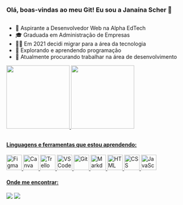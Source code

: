 ### Olá, boas-vindas ao meu Git! Eu sou a Janaína Scher  👋

##

- 🚀 Aspirante a Desenvolvedor Web na Alpha EdTech
- 🎓 Graduada em Administração de Empresas
- 👩‍💻 Em 2021 decidi migrar para a área da tecnologia
- 🌱 Explorando e aprendendo programação
- 🔭 Atualmente procurando trabalhar na área de desenvolvimento

<div>
  <a href="https://github.com/janascher">
  <img height="165em" src="https://github-readme-stats.vercel.app/api?username=janascher&show_icons=true&theme=dracula&include_all_commits=true&count_private=true"/>
  <img height="165em" src="https://github-readme-stats.vercel.app/api/top-langs/?username=janascher&layout=compact&langs_count=7&theme=dracula"/>
</div>
  
##

#### Linguagens e ferramentas que estou aprendendo:
  
  <div>
    <img alt="Figma" height="40" width="40" src="https://cdn.jsdelivr.net/gh/devicons/devicon/icons/figma/figma-original.svg" />
    <img alt="Canva" height="40" width="40" src="https://cdn.jsdelivr.net/gh/devicons/devicon/icons/canva/canva-original.svg" />
    <img alt="Trello" height="40" width="40" src="https://cdn.jsdelivr.net/gh/devicons/devicon/icons/trello/trello-plain.svg" />
    <img alt="VSCode" height="40" width="40" src="https://cdn.jsdelivr.net/gh/devicons/devicon/icons/vscode/vscode-original.svg" />
    <img alt="Git" height="40" width="40" src="https://cdn.jsdelivr.net/gh/devicons/devicon/icons/git/git-original.svg" />
    <img alt="Markdown" height="40" width="40" src="https://cdn.jsdelivr.net/gh/devicons/devicon/icons/markdown/markdown-original.svg" />
    <img alt="HTML" height="40" width="40" src="https://cdn.jsdelivr.net/gh/devicons/devicon/icons/html5/html5-original.svg" />
    <img alt="CSS" height="40" width="40" src="https://cdn.jsdelivr.net/gh/devicons/devicon/icons/css3/css3-original.svg" />
    <img alt="JavaScript" height="40" width="40" src="https://cdn.jsdelivr.net/gh/devicons/devicon/icons/javascript/javascript-plain.svg" />   
  </div>
  
  
#### Onde me encontrar:
  
<div> 
  <a href = "mailto:janainascher@protonmail.com"><img src="https://img.shields.io/badge/ProtonMail-8B89CC?style=for-the-badge&logo=protonmail&logoColor=white" target="_blank"></a>
  <a href="https://www.linkedin.com/in/janainascher/" target="_blank"><img src="https://img.shields.io/badge/LinkedIn-0077B5?style=for-the-badge&logo=linkedin&logoColor=white" target="_blank"></a>
</div>
